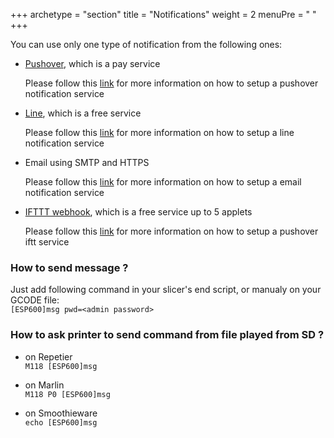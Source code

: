 +++
archetype = "section"
title = "Notifications"
weight = 2
menuPre = "<i class='fas fa-envelope'></i> "
+++

You can use only one type of notification from the following ones: 

* [Pushover](https://pushover.net/), which is a pay service

   Please follow this [link](pushover/) for more information on how to setup a pushover notification service

* [Line](https://line.m), which is a free service

    Please follow this [link](line/) for more information on how to setup a line notification service

* Email using SMTP and HTTPS

    Please follow this [link](email_and_smtp.md) for more information on how to setup a email notification service

* [IFTTT webhook](https://ifttt.com), which is a free service up to 5 applets

    Please follow this [link](ifttt.md) for more information on how to setup a pushover iftt service


### How to send message ?  
Just add following command in your slicer's end script, or manualy on your GCODE file:   
`[ESP600]msg pwd=<admin password>`

### How to ask printer to send command from file played from SD ?
* on Repetier   
`M118 [ESP600]msg`

* on Marlin   
`M118 P0 [ESP600]msg`

* on Smoothieware   
`echo [ESP600]msg`


